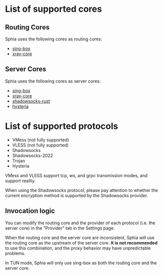 # List of supported cores

## Routing Cores

Sphia uses the following cores as routing cores:

- [sing-box](https://github.com/SagerNet/sing-box)
- [xray-core](https://github.com/xtls/xray-core)

## Server Cores

Sphia uses the following cores as server cores:

- [sing-box](https://github.com/SagerNet/sing-box)
- [xray-core](https://github.com/xtls/xray-core)
- [shadowsocks-rust](https://github.com/shadowsocks/shadowsocks-rust)
- [hysteria](https://github.com/apernet/hysteria)

# List of supported protocols

- VMess (not fully supported)
- VLESS (not fully supported)
- Shadowsocks
- Shadowsocks-2022
- Trojan
- Hysteria

VMess and VLESS support tcp, ws, and grpc transmission modes, and support reality.

When using the Shadowsocks protocol, please pay attention to whether the current encryption method is supported by the
Shadowsocks provider.

## Invocation logic

You can modify the routing core and the provider of each protocol (i.e. the server core) in the "Provider" tab in the
Settings page.

When the routing core and the server core are inconsistent, Sphia will use the routing core as the upstream of the
server core. **It is not recommended** to use this combination, and the proxy behavior may have unpredictable problems.

In TUN mode, Sphia will only use sing-box as both the routing core and the server core.
